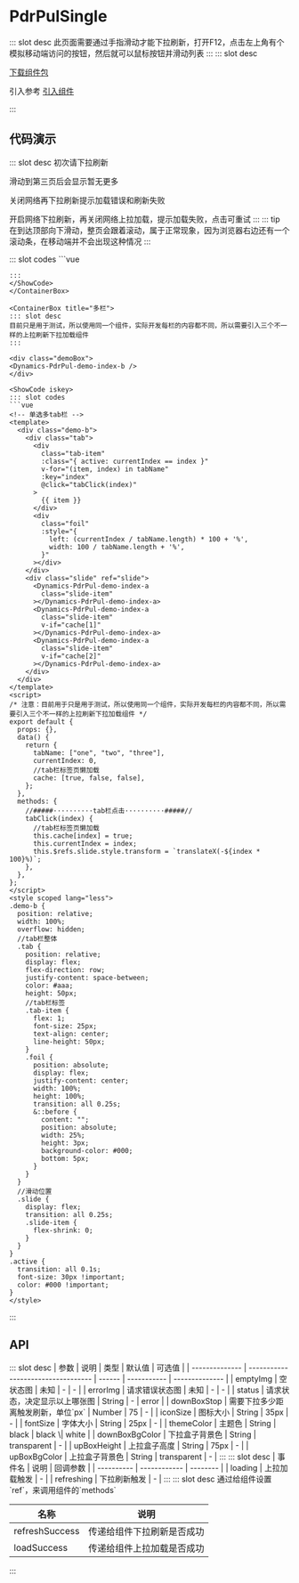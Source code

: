 # PdrPulSingle

<ContainerBox title="介绍">
::: slot desc
此页面需要通过手指滑动才能下拉刷新，打开F12，点击左上角有个模拟移动端访问的按钮，然后就可以鼠标按钮并滑动列表
:::
</ContainerBox>

<ContainerBox title="下载并引入">
::: slot desc

[下载组件包](https://gitee.com/lengyibai/component-package/raw/master/LibPdrPul.zip)

引入参考 [引入组件](/Components/Base/start.html#引入组件)

:::
</ContainerBox>

## 代码演示

<ContainerBox title="基础用法">
::: slot desc
初次请下拉刷新

滑动到第三页后会显示暂无更多

关闭网络再下拉刷新提示加载错误和刷新失败

开启网络下拉刷新，再关闭网络上拉加载，提示加载失败，点击可重试
:::
::: tip
在到达顶部向下滑动，整页会跟着滚动，属于正常现象，因为浏览器右边还有一个滚动条，在移动端并不会出现这种情况
:::

<div class="demoBox">
<Dynamics-PdrPul-demo-index-a />
</div>

<ShowCode>
::: slot codes
```vue
<template>
  <div class="demo">
    <LibPdrPul
      @refreshing="refreshData"
      @loading="addData"
      :status="status"
      ref="scroll"
      fontSize="18px"
      iconSize="24px"
    >
      <div class="list" v-for="(item, index) in data" :key="index" ref="card">
        {{ item.slice(0, 10) }}...
      </div>
    </LibPdrPul>
  </div>
</template>
<script>
import axios from "axios";
export default {
  name: "demo",
  data() {
    return {
      data: [],
      page: 9999,
      status: "",
    };
  },
  methods: {
    //####········请求封装········####//
    getDataReq(page, type) {
      const _this = this;
      /* 判断是刷新还是加载触发的数据请求 */
      if (type === "refresh") _this.status = ""; //如果是刷新，则重置状态
      /* 请求封装 */
      return new Promise((reslove, reject) => {
        axios
          .get("http://152.136.185.210:7878/api/hy66/home/data", {
            params: {
              page,
              type: "new",
            },
          })
          .then((res) => {
            if (res.data) {
              this.data.push(
                ...res.data.data.list.map((item) => {
                  return item.title;
                })
              );
              //向外传递加载成功
              reslove(true);
            } else {
              //向外传递暂无更多
              reslove(null);
            }
            /* 请求第一页如果为空，则提示空列表 */
            if (this.data.length === 0) {
              this.status = "empty";
            }
          })
          .catch(() => {
            //向外传递请求失败，多为网络或请求验证问题
            reject(false);
          });
      });
    },
    //####········下拉刷新········####//
    refreshData() {
      this.page = 1;
      this.data = [];
      this.getDataReq(1, "refresh")
        .then((res) => {
          this.$refs.scroll.refreshSuccess(res); //刷新成功回调
        })
        .catch((err) => {
          this.status = "error"; //提示请求错误
          this.$refs.scroll.refreshSuccess(err); //刷新失败回调
        });
    },
    //####········上拉加载········####//
    addData() {
      setTimeout(() => {
        let page = this.page;
        this.getDataReq(page, "loading")
          .then((status) => {
            this.$refs.scroll.loadSuccess(status); //上拉加载成功回调
            if (page > 2) {
              this.page = 9999;
            } else {
              this.page++;
            }
          })
          .catch((err) => {
            this.$refs.scroll.loadSuccess(err); //上拉加载失败回调
          });
      }, 250);
    },
  },
};
</script>
<style scoped>
.demo {
  position: relative;
  width: 100%;
  height: 50vh;
  overflow: hidden;
}

.list {
  display: flex;
  justify-content: center;
  align-items: center;
  padding: 1em;
  font-size: 18px;
}
</style>
```
:::
</ShowCode>
</ContainerBox>

<ContainerBox title="多栏">
::: slot desc
目前只是用于测试，所以使用同一个组件，实际开发每栏的内容都不同，所以需要引入三个不一样的上拉刷新下拉加载组件
:::

<div class="demoBox">
<Dynamics-PdrPul-demo-index-b />
</div>

<ShowCode iskey>
::: slot codes
```vue
<!-- 单选多tab栏 -->
<template>
  <div class="demo-b">
    <div class="tab">
      <div
        class="tab-item"
        :class="{ active: currentIndex == index }"
        v-for="(item, index) in tabName"
        :key="index"
        @click="tabClick(index)"
      >
        {{ item }}
      </div>
      <div
        class="foil"
        :style="{
          left: (currentIndex / tabName.length) * 100 + '%',
          width: 100 / tabName.length + '%',
        }"
      ></div>
    </div>
    <div class="slide" ref="slide">
      <Dynamics-PdrPul-demo-index-a
        class="slide-item"
      ></Dynamics-PdrPul-demo-index-a>
      <Dynamics-PdrPul-demo-index-a
        class="slide-item"
        v-if="cache[1]"
      ></Dynamics-PdrPul-demo-index-a>
      <Dynamics-PdrPul-demo-index-a
        class="slide-item"
        v-if="cache[2]"
      ></Dynamics-PdrPul-demo-index-a>
    </div>
  </div>
</template>
<script>
/* 注意：目前用于只是用于测试，所以使用同一个组件，实际开发每栏的内容都不同，所以需要引入三个不一样的上拉刷新下拉加载组件 */
export default {
  props: {},
  data() {
    return {
      tabName: ["one", "two", "three"],
      currentIndex: 0,
      //tab栏标签页懒加载
      cache: [true, false, false],
    };
  },
  methods: {
    //#####··········tab栏点击··········#####//
    tabClick(index) {
      //tab栏标签页懒加载
      this.cache[index] = true;
      this.currentIndex = index;
      this.$refs.slide.style.transform = `translateX(-${index * 100}%)`;
    },
  },
};
</script>
<style scoped lang="less">
.demo-b {
  position: relative;
  width: 100%;
  overflow: hidden;
  //tab栏整体
  .tab {
    position: relative;
    display: flex;
    flex-direction: row;
    justify-content: space-between;
    color: #aaa;
    height: 50px;
    //tab栏标签
    .tab-item {
      flex: 1;
      font-size: 25px;
      text-align: center;
      line-height: 50px;
    }
    .foil {
      position: absolute;
      display: flex;
      justify-content: center;
      width: 100%;
      height: 100%;
      transition: all 0.25s;
      &::before {
        content: "";
        position: absolute;
        width: 25%;
        height: 3px;
        background-color: #000;
        bottom: 5px;
      }
    }
  }
  //滑动位置
  .slide {
    display: flex;
    transition: all 0.25s;
    .slide-item {
      flex-shrink: 0;
    }
  }
}
.active {
  transition: all 0.1s;
  font-size: 30px !important;
  color: #000 !important;
}
</style>
```
:::
</ShowCode>
</ContainerBox>

## API

<ContainerBox title="Props">
::: slot desc
| 参数           | 说明                               | 类型   | 默认值      | 可选值         |
| -------------- | ---------------------------------- | ------ | ----------- | -------------- |
| emptyImg       | 空状态图                           | 未知   | -           | -              |
| errorImg       | 请求错误状态图                     | 未知   | -           | -              |
| status         | 请求状态，决定显示以上哪张图       | String | -           | error          |
| downBoxStop    | 需要下拉多少距离触发刷新，单位`px` | Number | 75          | -              |
| iconSize       | 图标大小                           | String | 35px        | -              |
| fontSize       | 字体大小                           | String | 25px        | -              |
| themeColor     | 主题色                             | String | black       | black \| white |
| downBoxBgColor | 下拉盒子背景色                     | String | transparent | -              |
| upBoxHeight    | 上拉盒子高度                       | String | 75px        | -              |
| upBoxBgColor   | 上拉盒子背景色                     | String | transparent | -              |
:::
</ContainerBox>

<ContainerBox title="Events">
::: slot desc
| 事件名     | 说明         | 回调参数 |
| ---------- | ------------ | -------- |
| loading    | 上拉加载触发 | -        |
| refreshing | 下拉刷新触发 | -        |
:::
</ContainerBox>

<ContainerBox title="Ref">
::: slot desc
通过给组件设置`ref`，来调用组件的`methods`

| 名称           | 说明                       |
| -------------- | -------------------------- |
| refreshSuccess | 传递给组件下拉刷新是否成功 |
| loadSuccess    | 传递给组件上拉加载是否成功 |

:::
</ContainerBox>